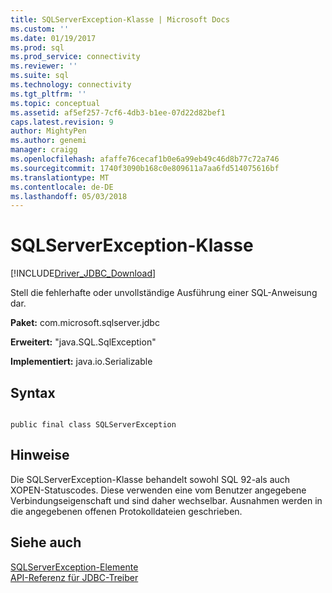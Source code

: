 ```yaml
---
title: SQLServerException-Klasse | Microsoft Docs
ms.custom: ''
ms.date: 01/19/2017
ms.prod: sql
ms.prod_service: connectivity
ms.reviewer: ''
ms.suite: sql
ms.technology: connectivity
ms.tgt_pltfrm: ''
ms.topic: conceptual
ms.assetid: af5ef257-7cf6-4db3-b1ee-07d22d82bef1
caps.latest.revision: 9
author: MightyPen
ms.author: genemi
manager: craigg
ms.openlocfilehash: afaffe76cecaf1b0e6a99eb49c46d8b77c72a746
ms.sourcegitcommit: 1740f3090b168c0e809611a7aa6fd514075616bf
ms.translationtype: MT
ms.contentlocale: de-DE
ms.lasthandoff: 05/03/2018
---
```

# <a name="sqlserverexception-class"></a>SQLServerException-Klasse
[!INCLUDE[Driver_JDBC_Download](../../../includes/driver_jdbc_download.md)]

  Stell die fehlerhafte oder unvollständige Ausführung einer SQL-Anweisung dar.  
  
 **Paket:** com.microsoft.sqlserver.jdbc  
  
 **Erweitert:** "java.SQL.SqlException"  
  
 **Implementiert:** java.io.Serializable  
  
## <a name="syntax"></a>Syntax  
  
```  
  
public final class SQLServerException  
```  
  
## <a name="remarks"></a>Hinweise  
 Die SQLServerException-Klasse behandelt sowohl SQL 92-als auch XOPEN-Statuscodes. Diese verwenden eine vom Benutzer angegebene Verbindungseigenschaft und sind daher wechselbar. Ausnahmen werden in die angegebenen offenen Protokolldateien geschrieben.  
  
## <a name="see-also"></a>Siehe auch  
 [SQLServerException-Elemente](../../../connect/jdbc/reference/sqlserverexception-members.md)   
 [API-Referenz für JDBC-Treiber](../../../connect/jdbc/reference/jdbc-driver-api-reference.md)  
  
  
